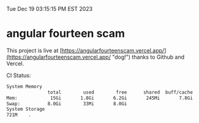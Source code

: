 Tue Dec 19 03:15:15 PM EST 2023

# angular fourteen scam


This project is live at [https://angularfourteenscam.vercel.app/](https://angularfourteenscam.vercel.app/ "dog!") thanks to Github and Vercel.

CI Status: 

```bash
System Memory
               total        used        free      shared  buff/cache   available
Mem:            15Gi       1.8Gi       6.2Gi       245Mi       7.8Gi        13Gi
Swap:          8.0Gi        33Mi       8.0Gi
System Storage
721M	.
```
```bash
